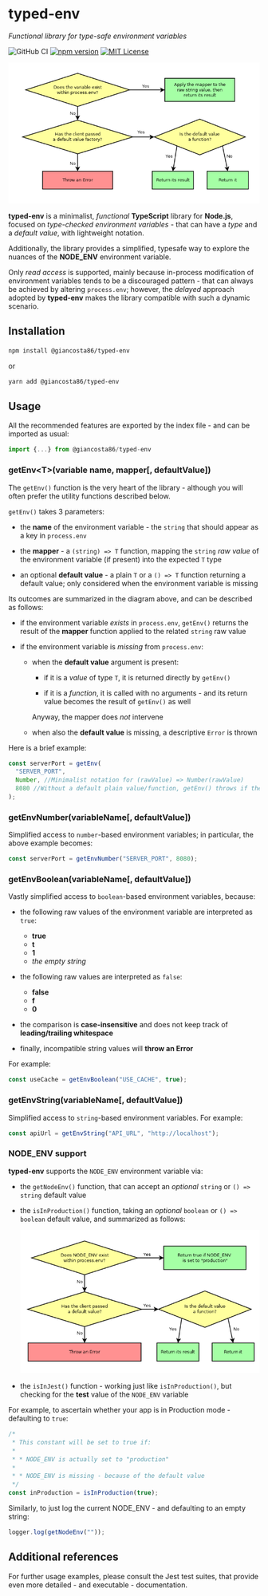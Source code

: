 # typed-env

_Functional library for type-safe environment variables_

![GitHub CI](https://github.com/giancosta86/typed-env/actions/workflows/publish-to-npm.yml/badge.svg)
[![npm version](https://badge.fury.io/js/@giancosta86%2Ftyped-env.svg)](https://badge.fury.io/js/@giancosta86%2Ftyped-env)
[![MIT License](https://img.shields.io/badge/license-MIT-blue.svg?style=flat)](/LICENSE)

![How getValue() works](docs/diagrams/getEnv.png)

**typed-env** is a minimalist, _functional_ **TypeScript** library for **Node.js**, focused on _type-checked environment variables_ - that can have a _type_ and a _default value_, with lightweight notation.

Additionally, the library provides a simplified, typesafe way to explore the nuances of the **NODE_ENV** environment variable.

Only _read access_ is supported, mainly because in-process modification of environment variables tends to be a discouraged pattern - that can always be achieved by altering `process.env`; however, the _delayed_ approach adopted by **typed-env** makes the library compatible with such a dynamic scenario.

## Installation

```bash
npm install @giancosta86/typed-env
```

or

```bash
yarn add @giancosta86/typed-env
```

## Usage

All the recommended features are exported by the index file - and can be imported as usual:

```typescript
import {...} from @giancosta86/typed-env
```

### getEnv\<T\>(variable name, mapper\[, defaultValue\])

The `getEnv()` function is the very heart of the library - although you will often prefer the utility functions described below.

`getEnv()` takes 3 parameters:

- the **name** of the environment variable - the `string` that should appear as a key in `process.env`

- the **mapper** - a `(string) => T` function, mapping the `string` _raw value_ of the environment variable (if present) into the expected `T` type

- an optional **default value** - a plain `T` or a `() => T` function returning a default value; only considered when the environment variable is missing

Its outcomes are summarized in the diagram above, and can be described as follows:

- if the environment variable _exists_ in `process.env`, `getEnv()` returns the result of the **mapper** function applied to the related `string` raw value

- if the environment variable is _missing_ from `process.env`:

  - when the **default value** argument is present:

    - if it is a _value_ of type `T`, it is returned directly by `getEnv()`

    - if it is a _function_, it is called with no arguments - and its return value becomes the result of `getEnv()` as well

    Anyway, the mapper does _not_ intervene

  - when also the **default value** is missing, a descriptive `Error` is thrown

Here is a brief example:

```typescript
const serverPort = getEnv(
  "SERVER_PORT",
  Number, //Minimalist notation for (rawValue) => Number(rawValue)
  8080 //Without a default plain value/function, getEnv() throws if the env var is missing
);
```

### getEnvNumber(variableName\[, defaultValue\])

Simplified access to `number`-based environment variables; in particular, the above example becomes:

```typescript
const serverPort = getEnvNumber("SERVER_PORT", 8080);
```

### getEnvBoolean(variableName\[, defaultValue\])

Vastly simplified access to `boolean`-based environment variables, because:

- the following raw values of the environment variable are interpreted as `true`:

  - **true**
  - **t**
  - **1**
  - _the empty string_

- the following raw values are interpreted as `false`:

  - **false**
  - **f**
  - **0**

- the comparison is **case-insensitive** and does not keep track of **leading/trailing whitespace**

- finally, incompatible string values will **throw an Error**

For example:

```typescript
const useCache = getEnvBoolean("USE_CACHE", true);
```

### getEnvString(variableName\[, defaultValue\])

Simplified access to `string`-based environment variables. For example:

```typescript
const apiUrl = getEnvString("API_URL", "http://localhost");
```

### NODE_ENV support

**typed-env** supports the `NODE_ENV` environment variable via:

- the `getNodeEnv()` function, that can accept an _optional_ `string` or `() => string` default value

- the `isInProduction()` function, taking an _optional_ `boolean` or `() => boolean` default value, and summarized as follows:

  ![How nodeEnv.inProduction.getValue() works](docs/diagrams/nodeEnvInProduction.png)

- the `isInJest()` function - working just like `isInProduction()`, but checking for the **test** value of the `NODE_ENV` variable

For example, to ascertain whether your app is in Production mode - defaulting to `true`:

```typescript
/*
 * This constant will be set to true if:
 *
 * * NODE_ENV is actually set to "production"
 *
 * * NODE_ENV is missing - because of the default value
 */
const inProduction = isInProduction(true);
```

Similarly, to just log the current NODE_ENV - and defaulting to an empty string:

```typescript
logger.log(getNodeEnv(""));
```

## Additional references

For further usage examples, please consult the Jest test suites, that provide even more detailed - and executable - documentation.
